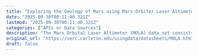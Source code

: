 ```yaml
---
title: "Exploring the Geology of Mars using Mars Orbiter Laser Altimeter Data"
date: "2025-09-30T00:11:40.321Z"
lastmod: "2025-09-30T00:11:40.321Z"
categories: ["APIs or Data Sources"]
description: "The Mars Orbital Laser Altimeter (MOLA) data set consists of two years of altimetry data on surface features on Mars. MOLA data sets are produced by the MOLA Science Team and archived by the Planetary Data Systems ..."
original_url: "https://serc.carleton.edu/usingdata/datasheets/MOLA.html"
draft: false
---
```

